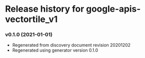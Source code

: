 # Release history for google-apis-vectortile_v1

### v0.1.0 (2021-01-01)

* Regenerated from discovery document revision 20201202
* Regenerated using generator version 0.1.0

